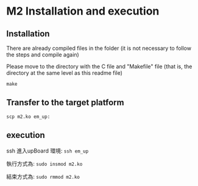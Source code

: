 # M2 Installation and execution

## Installation 

There are already compiled files in the folder (it is not necessary to follow the steps and compile again)

Please move to the directory with the C file and "Makefile" file (that is, the directory at the same level as this readme file)

`make`

## Transfer to the target platform

`scp m2.ko em_up:`

## execution

ssh 進入upBoard 環境: `ssh em_up`

執行方式為: `sudo insmod m2.ko` 

結束方式為: `sudo rmmod m2.ko`
